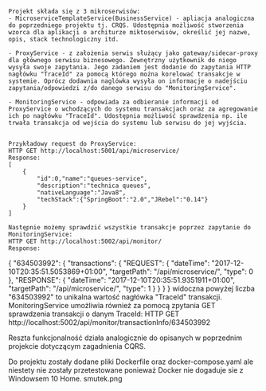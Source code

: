 

    Projekt składa się z 3 mikroserwisów:
    - MicroserviceTemplateService(BusinessService) - apliacja analogiczna do poprzedniego projektu tj. CRQS. Udostępnia możliwość stworzenia wzorca dla aplikacji o architurze miktoserwisów, określić jej nazwe, opis, stack technologiczny itd.

    - ProxyService - z założenia serwis służący jako gateway/sidecar-proxy dla głównego serwisu biznesowego. Zewnętrzny użytkownik do niego wysyła swoje zapytania. Jego zadaniem jest dodanie do zapytania HTTP nagłówku "TraceId" za pomocą którego można korelować transakcje w systemie. Oprócz dodawnia naglówka wysyła on informacje o nadejściu zapytania/odpowiedzi z/do danego serwisu do "MonitoringService".
    
    - MonitoringService - odpowiada za odbieranie informacji od ProxyService o wchodzących do systemu transakcjach oraz za agregowanie ich po nagłówku "TraceId". Udostępnia możliwość sprawdzenia np. ile trwała transakcja od wejścia do systemu lub serwisu do jej wyjścia. 


    Przykładowy request do ProxyService:
    HTTP GET http://localhost:5001/api/microservice/
    Response:
    [
        {
            "id":0,"name":"queues-service",
            "description":"technica queues",
            "nativeLanguage":"Java8",
            "techStack":{"SpringBoot":"2.0","JRebel":"0.14"}
        }
    ]

    Następnie możemy sprawdzić wszystkie transakcje poprzez zapytanie do MonitoringService:
    HTTP GET http://localhost:5002/api/monitor/
    Response:
{
    "634503992": {
        "transactions": {
            "REQUEST": {
                "dateTime": "2017-12-10T20:35:51.5053869+01:00",
                "targetPath": "/api/microservice/",
                "type": 0
            },
            "RESPONSE": {
                "dateTime": "2017-12-10T20:35:51.9351911+01:00",
                "targetPath": "/api/microservice/",
                "type": 1
            }
        }
    }
}
widoczna powyżej liczba "634503992" to unikalna wartość nagłówka "TraceId" transakcji.
MonitoringService umożliwia również za pomocą zpytania GET sprawdzenia transakcji o danym TraceId:
HTTP GET http://localhost:5002/api/monitor/transactionInfo/634503992


Reszta funkcjonalność działa analogicznie do opisanych w poprzednim projekcie dotyczącym zagadnienia CQRS.

Do projektu zostały dodane pliki Dockerfile oraz docker-compose.yaml ale niestety nie zostały przetestowane ponieważ Docker nie dogaduje sie z Windowsem 10 Home. smutek.png